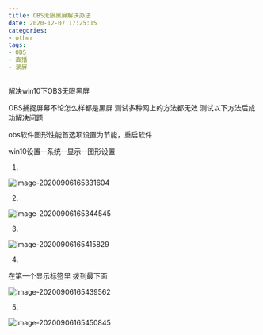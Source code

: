 ```yaml
---
title: OBS无限黑屏解决办法
date: 2020-12-07 17:25:15
categories:
- other
tags:
- OBS
- 直播
- 录屏
---
```


解决win10下OBS无限黑屏

<!-- more -->

OBS捕捉屏幕不论怎么样都是黑屏 测试多种网上的方法都无效 测试以下方法后成功解决问题

obs软件图形性能首选项设置为节能，重启软件

win10设置--系统--显示--图形设置

1.

![image-20200906165331604](http://d0.ananas.chaoxing.com/download/b09deb02c2800ed3a380f621b4ad14d7?fn=image-20200906165331604)

2.

![image-20200906165344545](http://d0.ananas.chaoxing.com/download/741e471751f679565068896d22a03321?fn=image-20200906165344545)

3.

![image-20200906165415829](http://d0.ananas.chaoxing.com/download/68b4ee492a723a2eaae917d7c581065a?fn=image-20200906165415829)

4.

在第一个显示标签里 拨到最下面

![image-20200906165439562](http://d0.ananas.chaoxing.com/download/74c0ed907aa32fa3a630f1d4780494cd?fn=image-20200906165439562)

5.

![image-20200906165450845](http://d0.ananas.chaoxing.com/download/b206f2bc2125b1a5bc486807baf4620e?fn=image-20200906165450845)

